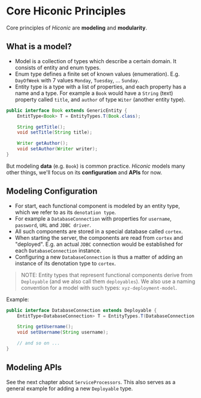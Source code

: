 # Core Hiconic Principles

Core principles of _Hiconic_ are **modeling** and **modularity**.

## What is a model?

* Model is a collection of types which describe a certain domain. It consists of entity and enum types.
* Enum type defines a finite set of known values (enumeration). E.g. `DayOfWeek` with 7 values `Monday`, `Tuesday`, ... `Sunday`.
* Entity type is a type with a list of properties, and each property has a name and a type. For example a `Book` would have a `String` (text) property called `title`, and `author` of type `Witer` (another entity type).

```java
public interface Book extends GenericEntity {
    EntitType<Book> T = EntityTypes.T(Book.class);

    String getTitle();
    void setTitle(String title);

    Writer getAuthor();
    void setAuthor(Writer writer);
}
```

But modeling **data** (e.g. `Book`) is common practice. _Hiconic_ models many other things, we'll focus on its **configuration** and **APIs** for now.

## Modeling Configuration

* For start, each functional component is modeled by an entity type, which we refer to as its `denotation type`.
* For example a `DatabaseConnection` with properties for `username`, `password`, `URL` and `JDBC driver`.
* All such components are stored in a special database called `cortex`.
* When starting the server, the components are read from `cortex` and "deployed". E.g. an actual `JDBC` connection would be established for each `DatabaseConnection` instance.
* Configuring a new `DatabaseConnection` is thus a matter of adding an instance of its denotation type to `cortex`.

> NOTE: Entity types that represent functional components derive from `Deployable` (and we also call them `deployables`). We also use a naming convention for a model with such types: `xyz-deployment-model`.

Example:

```java
public interface DatabaseConnection extends Deployable {
    EntitType<DatabaseConnection> T = EntityTypes.T(DatabaseConnection.class);

    String getUsername();
    void setUsername(String username);

    // and so on ...
}
```

## Modeling APIs

See the next chapter about `ServiceProcessors`. This also serves as a general example for adding a new `Deployable` type.